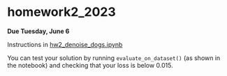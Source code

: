 # homework2_2023

**Due Tuesday, June 6**

Instructions in [hw2_denoise_dogs.ipynb](hw2_denoise_dogs.ipynb)

You can test your solution by running `evaluate_on_dataset()` (as shown in the notebook) and checking that your loss is below 0.015.
